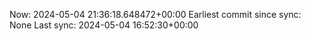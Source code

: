 Now: 2024-05-04 21:36:18.648472+00:00 Earliest commit since sync: None Last sync: 2024-05-04 16:52:30+00:00
